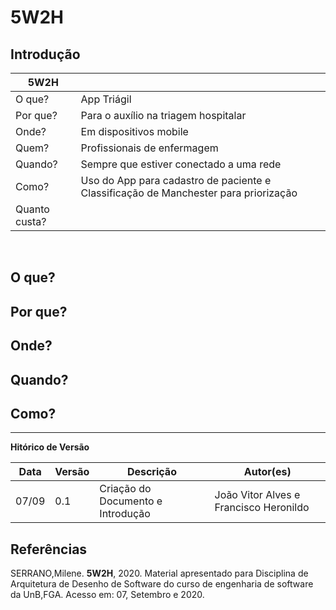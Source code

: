 # 5W2H


## Introdução

**5W2H**  | |
--------- | ------
O que? | App Triágil 
Por que? | Para o auxílio na triagem hospitalar 
Onde?  |    Em dispositivos mobile 
Quem?  | Profissionais de enfermagem
Quando? | Sempre que estiver conectado a uma rede 
Como?   | Uso do App para cadastro de paciente e Classificação de Manchester para priorização
Quanto custa? | 

</br>

## O que? 

## Por que? 

## Onde? 

## Quando? 

## Como?
 
---

**Hitórico de Versão**

 Data | Versão | Descrição | Autor(es) |
| --- | --- | --- | --- |
| 07/09 | 0.1 | Criação do Documento e Introdução | João Vitor Alves e Francisco Heronildo |

## Referências

SERRANO,Milene. **5W2H**, 2020. Material apresentado para Disciplina de Arquitetura de Desenho de Software do curso de engenharia de software da UnB,FGA. Acesso em: 07, Setembro e 2020.
